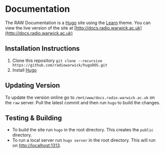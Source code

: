 # Documentation

The RAW Documentation is a [Hugo](https://gohugo.io/) site using the [Learn](https://learn.netlify.com/en/) theme. You can view the live version of the site at [http://docs.radio.warwick.ac.uk](http://docs.radio.warwick.ac.uk)

## Installation Instructions

1. Clone this repository `git clone --recursive https://github.com/radiowarwick/hugoDOS.git`
2. Install [Hugo](https://gohugo.io)

## Updating Version

To update the version online go to `/mnt/www/docs.radio.warwick.ac.uk` on the `raw` server. Pull the latest commit and then run `hugo` to build the changes.

## Testing & Building

- To build the site run `hugo` in the root directory. This creates the `public` directory.
- To run a local server run `hugo server` in the root directory. This will run on [http://localhost:1313](http://localhost:1313).

